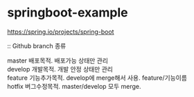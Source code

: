 # springboot-example
https://spring.io/projects/spring-boot


:: Github branch 종류  

master  배포목적. 배포가능 상태만 관리   
develop 개발목적. 개발 안정 상태만 관리   
feature 기능추가목적. develop에 merge해서 사용. feature/기능이름   
hotfix  버그수정목적. master/develop 모두 merge.   
 

